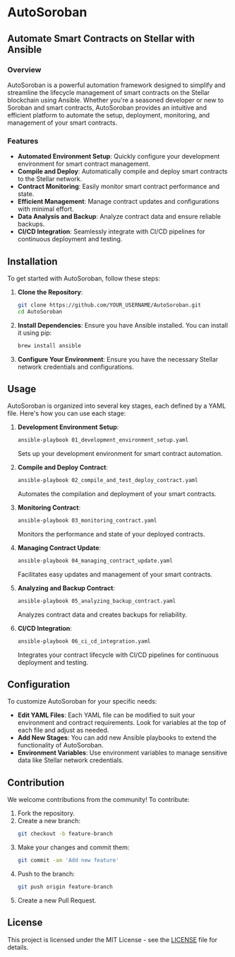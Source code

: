 # AutoSoroban

## Automate Smart Contracts on Stellar with Ansible

### Overview
AutoSoroban is a powerful automation framework designed to simplify and streamline the lifecycle management of smart contracts on the Stellar blockchain using Ansible. Whether you're a seasoned developer or new to Soroban and smart contracts, AutoSoroban provides an intuitive and efficient platform to automate the setup, deployment, monitoring, and management of your smart contracts.

### Features
- **Automated Environment Setup**: Quickly configure your development environment for smart contract management.
- **Compile and Deploy**: Automatically compile and deploy smart contracts to the Stellar network.
- **Contract Monitoring**: Easily monitor smart contract performance and state.
- **Efficient Management**: Manage contract updates and configurations with minimal effort.
- **Data Analysis and Backup**: Analyze contract data and ensure reliable backups.
- **CI/CD Integration**: Seamlessly integrate with CI/CD pipelines for continuous deployment and testing.

## Installation

To get started with AutoSoroban, follow these steps:

1. **Clone the Repository**:
    ```bash
    git clone https://github.com/YOUR_USERNAME/AutoSoroban.git
    cd AutoSoroban
    ```

2. **Install Dependencies**:
    Ensure you have Ansible installed. You can install it using pip:
    ```bash
    brew install ansible
    ```

3. **Configure Your Environment**:
    Ensure you have the necessary Stellar network credentials and configurations.

## Usage

AutoSoroban is organized into several key stages, each defined by a YAML file. Here's how you can use each stage:

1. **Development Environment Setup**:
    ```bash
    ansible-playbook 01_development_environment_setup.yaml
    ```
    Sets up your development environment for smart contract automation.

2. **Compile and Deploy Contract**:
    ```bash
    ansible-playbook 02_compile_and_test_deploy_contract.yaml
    ```
    Automates the compilation and deployment of your smart contracts.

3. **Monitoring Contract**:
    ```bash
    ansible-playbook 03_monitoring_contract.yaml
    ```
    Monitors the performance and state of your deployed contracts.

4. **Managing Contract Update**:
    ```bash
    ansible-playbook 04_managing_contract_update.yaml
    ```
    Facilitates easy updates and management of your smart contracts.

5. **Analyzing and Backup Contract**:
    ```bash
    ansible-playbook 05_analyzing_backup_contract.yaml
    ```
    Analyzes contract data and creates backups for reliability.

6. **CI/CD Integration**:
    ```bash
    ansible-playbook 06_ci_cd_integration.yaml
    ```
    Integrates your contract lifecycle with CI/CD pipelines for continuous deployment and testing.

## Configuration

To customize AutoSoroban for your specific needs:

- **Edit YAML Files**: Each YAML file can be modified to suit your environment and contract requirements. Look for variables at the top of each file and adjust as needed.
- **Add New Stages**: You can add new Ansible playbooks to extend the functionality of AutoSoroban.
- **Environment Variables**: Use environment variables to manage sensitive data like Stellar network credentials.

## Contribution

We welcome contributions from the community! To contribute:

1. Fork the repository.
2. Create a new branch:
    ```bash
    git checkout -b feature-branch
    ```
3. Make your changes and commit them:
    ```bash
    git commit -am 'Add new feature'
    ```
4. Push to the branch:
    ```bash
    git push origin feature-branch
    ```
5. Create a new Pull Request.

## License

This project is licensed under the MIT License - see the [LICENSE](LICENSE) file for details.

